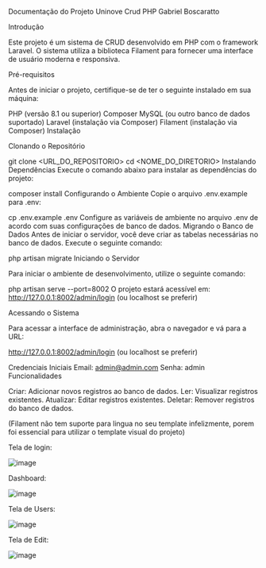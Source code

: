 Documentação do Projeto Uninove Crud PHP Gabriel Boscaratto

Introdução

Este projeto é um sistema de CRUD desenvolvido em PHP com o framework Laravel. O sistema utiliza a biblioteca Filament para fornecer uma interface de usuário moderna e responsiva.

Pré-requisitos

Antes de iniciar o projeto, certifique-se de ter o seguinte instalado em sua máquina:

PHP (versão 8.1 ou superior)
Composer
MySQL (ou outro banco de dados suportado)
Laravel (instalação via Composer)
Filament (instalação via Composer)
Instalação

Clonando o Repositório

git clone <URL_DO_REPOSITORIO>
cd <NOME_DO_DIRETORIO>
Instalando Dependências
Execute o comando abaixo para instalar as dependências do projeto:


composer install
Configurando o Ambiente
Copie o arquivo .env.example para .env:

cp .env.example .env
Configure as variáveis de ambiente no arquivo .env de acordo com suas configurações de banco de dados.
Migrando o Banco de Dados
Antes de iniciar o servidor, você deve criar as tabelas necessárias no banco de dados. Execute o seguinte comando:


php artisan migrate
Iniciando o Servidor

Para iniciar o ambiente de desenvolvimento, utilize o seguinte comando:


php artisan serve --port=8002
O projeto estará acessível em: http://127.0.0.1:8002/admin/login (ou localhost se preferir)

Acessando o Sistema

Para acessar a interface de administração, abra o navegador e vá para a URL:

http://127.0.0.1:8002/admin/login (ou localhost se preferir)

Credenciais Iniciais
Email: admin@admin.com
Senha: admin
Funcionalidades

Criar: Adicionar novos registros ao banco de dados.
Ler: Visualizar registros existentes.
Atualizar: Editar registros existentes.
Deletar: Remover registros do banco de dados.


(Filament não tem suporte para lingua no seu template infelizmente, porem foi essencial para utilizar o template visual do projeto)


Tela de login:

![image](https://github.com/user-attachments/assets/8da989d6-2419-4091-92b7-bdd2d785ffa5)

Dashboard:

![image](https://github.com/user-attachments/assets/2f269f26-81b3-4f60-bdc4-69d463e346f2)

Tela de Users:

![image](https://github.com/user-attachments/assets/674bc80c-9845-4647-9c28-48297402cf8d)

Tela de Edit:

![image](https://github.com/user-attachments/assets/23ddbb7d-be82-4268-8ea1-20cfe5aaf410)


